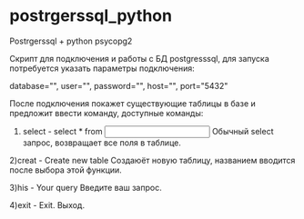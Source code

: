 # postrgerssql_python
Postrgerssql + python psycopg2

Скрипт для подключения и работы с БД postgresssql, для запуска потребуется указать параметры подключения:

database="", 
user="", 
password="", 
host="", 
port="5432"

После подключения покажет существующие таблицы в базе и предложит ввести команду, доступные команды:
1) select - select * from <Input table name>
Обычный select запрос, возвращает все поля в таблице.  

2)creat - Create new table
Создаюёт новую таблицу, названием вводится после выбора этой функции.

3)his - Your query
Введите ваш запрос.

4)exit - Exit.
Выход.

